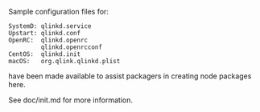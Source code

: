 Sample configuration files for:
```
SystemD: qlinkd.service
Upstart: qlinkd.conf
OpenRC:  qlinkd.openrc
         qlinkd.openrcconf
CentOS:  qlinkd.init
macOS:   org.qlink.qlinkd.plist
```
have been made available to assist packagers in creating node packages here.

See doc/init.md for more information.
